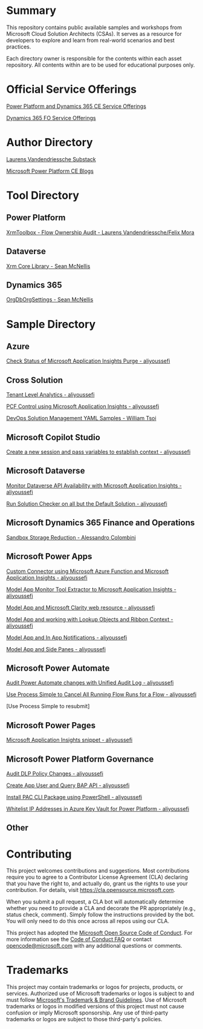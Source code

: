 # Summary

This repository contains public available samples and workshops from Microsoft Cloud Solution Architects (CSAs). It serves as a resource for developers to explore and learn from real-world scenarios and best practices.

Each directory owner is responsible for the contents within each asset repository. All contents within are to be used for educational purposes only. 
# Official Service Offerings
[Power Platform and Dynamics 365 CE Service Offerings](https://pfedynamics.wordpress.com/2023/09/26/power-platform-and-dynamics-365-service-offerings/)

[Dynamics 365 FO Service Offerings](https://pfedynamics.wordpress.com/2024/04/02/dynamics-365-finance-supply-chain-management-scm-service-offerings/)

# Author Directory

[Laurens Vandendriessche Substack](https://lavandensway.substack.com/)

[Microsoft Power Platform CE Blogs](https://github.com/microsoft-power-platform-ce/blogs)

# Tool Directory
## Power Platform
[XrmToolbox - Flow Ownership Audit - Laurens Vandendriessche/Felix Mora](https://lavandensway.substack.com/p/xrmtoolbox-flow-ownership-audit)

## Dataverse
[Xrm Core Library - Sean McNellis](https://github.com/seanmcne/XrmCoreLibrary)

## Dynamics 365
[OrgDbOrgSettings - Sean McNellis](https://github.com/seanmcne/OrgDbOrgSettings)

# Sample Directory
## Azure
[Check Status of Microsoft Application Insights Purge - aliyoussefi](https://github.com/aliyoussefi/Samples/blob/main/Azure/ApplicationInsights/CheckPurgeWithUsernamePrompt.ps1)

## Cross Solution
[Tenant Level Analytics - aliyoussefi](https://github.com/aliyoussefi/MonitoringPowerPlatform/tree/main/Samples/TenantLevelAnalytics)

[PCF Control using Microsoft Application Insights - aliyoussefi](https://github.com/aliyoussefi/MonitoringPowerPlatform/blob/main/Samples/PCF/AppInsights/index.ts)

[DevOps Solution Management YAML Samples - William Tsoi](https://github.com/Contoso-Enterprise/PowerPlatformALM)

## Microsoft Copilot Studio
[Create a new session and pass variables to establish context - aliyoussefi](https://github.com/aliyoussefi/Samples/tree/main/PowerPlatform/CopilotStudio/CreateNewSessionAndPassGlobalVarsToCopilot)

## Microsoft Dataverse
[Monitor Dataverse API Availability with Microsoft Application Insights - aliyoussefi](https://github.com/aliyoussefi/MonitoringPowerPlatform/tree/main/Samples/AzureFunction/MonitoringWithApplicationInsights)

[Run Solution Checker on all but the Default Solution - aliyoussefi](https://github.com/aliyoussefi/Samples/blob/main/Dynamics365/SolutionChecker/Run%20PowerApps%20Checker%20on%20All%20Solutions.ps1)

## Microsoft Dynamics 365 Finance and Operations
[Sandbox Storage Reduction - Alessandro Colombini](https://github.com/microsoft/BA-CSA-Assets/tree/main/Samples/Dynamics365/FO/SQL/SandboxStorageReduction)

## Microsoft Power Apps
[Custom Connector using Microsoft Azure Function and Microsoft Application Insights - aliyoussefi](https://github.com/aliyoussefi/MonitoringPowerPlatform/blob/main/Samples/CustomConnector/AppInsights/AfnAndAppInsights.swagger.json)

[Model App Monitor Tool Extractor to Microsoft Application Insights - aliyoussefi](https://github.com/aliyoussefi/MonitoringPowerPlatform/tree/main/Samples/ModelApps/MonitorToolExtractor)

[Model App and Microsoft Clarity web resource - aliyoussefi](https://github.com/aliyoussefi/D365-Monitoring/blob/master/Dynamics365.Monitoring.WebResources/ClarityDemo.js)

[Model App and working with Lookup Objects and Ribbon Context - aliyoussefi](https://github.com/aliyoussefi/Samples/blob/main/Dynamics365/Client/Xrm.LookupObjects.PCP.js)

[Model App and In App Notifications - aliyoussefi](https://github.com/aliyoussefi/Samples/tree/main/Dynamics365/In-AppNotifications)

[Model App and Side Panes - aliyoussefi](https://github.com/aliyoussefi/Samples/tree/main/Dynamics365/SidePanes)
## Microsoft Power Automate
[Audit Power Automate changes with Unified Audit Log - aliyoussefi](https://github.com/aliyoussefi/MonitoringPowerPlatform/tree/main/Samples/Auditing/PowerAutomate)

[Use Process Simple to Cancel All Running Flow Runs for a Flow - aliyoussefi](https://github.com/aliyoussefi/Samples/blob/main/PowerPlatform/PowerShell/ProcessSimple/Cancel%20All%20Running%20Flow%20Runs.ps1)

[Use Process Simple to resubmit]
## Microsoft Power Pages
[Microsoft Application Insights snippet - aliyoussefi](https://github.com/aliyoussefi/MonitoringPowerPlatform/tree/main/Samples/PowerAppsPortals/AppInsights)
## Microsoft Power Platform Governance
[Audit DLP Policy Changes - aliyoussefi](https://github.com/aliyoussefi/MonitoringPowerPlatform/tree/main/Samples/Auditing/DLP)

[Create App User and Query BAP API - aliyoussefi](https://github.com/aliyoussefi/Samples/blob/main/PowerPlatform/PowerShell/BAP/CreateAppUserAndQueryBAPWithPowerShell-Public.ps1)

[Install PAC CLI Package using PowerShell - aliyoussefi](https://github.com/aliyoussefi/Samples/blob/main/PowerPlatform/PowerShell/PacCli/InstallPacCliPackage.ps1)

[Whitelist IP Addresses in Azure Key Vault for Power Platform - aliyoussefi](https://github.com/aliyoussefi/Samples/tree/main/Azure/WhitelistIpAddressForPowerPlatform)
## Other


# Contributing

This project welcomes contributions and suggestions. Most contributions require you to agree to a
Contributor License Agreement (CLA) declaring that you have the right to, and actually do, grant us
the rights to use your contribution. For details, visit https://cla.opensource.microsoft.com.

When you submit a pull request, a CLA bot will automatically determine whether you need to provide
a CLA and decorate the PR appropriately (e.g., status check, comment). Simply follow the instructions
provided by the bot. You will only need to do this once across all repos using our CLA.

This project has adopted the [Microsoft Open Source Code of Conduct](https://opensource.microsoft.com/codeofconduct/).
For more information see the [Code of Conduct FAQ](https://opensource.microsoft.com/codeofconduct/faq/) or
contact [opencode@microsoft.com](mailto:opencode@microsoft.com) with any additional questions or comments.

# Trademarks

This project may contain trademarks or logos for projects, products, or services. Authorized use of Microsoft 
trademarks or logos is subject to and must follow 
[Microsoft's Trademark & Brand Guidelines](https://www.microsoft.com/en-us/legal/intellectualproperty/trademarks/usage/general).
Use of Microsoft trademarks or logos in modified versions of this project must not cause confusion or imply Microsoft sponsorship.
Any use of third-party trademarks or logos are subject to those third-party's policies.
